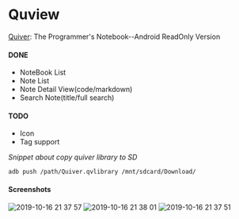 # Quview
[Quiver](https://github.com/HappenApps/Quiver): The Programmer's Notebook--Android ReadOnly Version


#### DONE
* NoteBook List
* Note List
* Note Detail View(code/markdown)
* Search Note(title/full search)

#### TODO
* Icon
* Tag support

_Snippet about copy quiver library to SD_

`adb push /path/Quiver.qvlibrary /mnt/sdcard/Download/`

#### Screenshots
![2019-10-16 21 37 57](https://user-images.githubusercontent.com/69723/66924567-69d98a80-f05d-11e9-808e-f3a87750cd9e.jpg)
![2019-10-16 21 38 01](https://user-images.githubusercontent.com/69723/66924583-71009880-f05d-11e9-85cf-654b13d63928.jpg)
![2019-10-16 21 37 51](https://user-images.githubusercontent.com/69723/66924594-74941f80-f05d-11e9-8714-388f6e6bf634.jpg)
